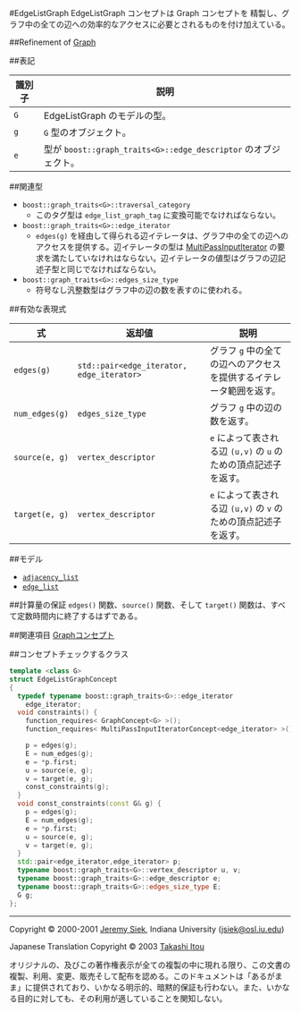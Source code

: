 #EdgeListGraph
EdgeListGraph コンセプトは Graph コンセプトを 精製し、グラフ中の全ての辺への効率的なアクセスに必要とされるものを付け加えている。


##Refinement of
[Graph](./Graph.md)


##表記

| 識別子 | 説明 |
|--------|------|
| `G`    | EdgeListGraph のモデルの型。 |
| `g`    | `G` 型のオブジェクト。 |
| `e`    | 型が `boost::graph_traits<G>::edge_descriptor` のオブジェクト。 |


##関連型
- `boost::graph_traits<G>::traversal_category`
	- このタグ型は `edge_list_graph_tag` に変換可能でなければならない。
- `boost::graph_traits<G>::edge_iterator`
	- `edges(g)` を経由して得られる辺イテレータは、グラフ中の全ての辺へのアクセスを提供する。辺イテレータの型は [MultiPassInputIterator](../utility/MultiPassInputIterator.md) の要求を満たしていなけれはならない。辺イテレータの値型はグラフの辺記述子型と同じでなければならない。
- `boost::graph_traits<G>::edges_size_type`
	- 符号なし汎整数型はグラフ中の辺の数を表すのに使われる。


##有効な表現式

| 式 | 返却値 | 説明 |
|----|--------|------|
| `edges(g)`  | `std::pair<edge_iterator, edge_iterator>` | グラフ `g` 中の全ての辺へのアクセスを提供するイテレータ範囲を返す。 |
| `num_edges(g)` | `edges_size_type` | グラフ `g` 中の辺の数を返す。 |
| `source(e, g)` | `vertex_descriptor` | `e` によって表される辺 `(u,v)` の `u` のための頂点記述子を返す。 |
| `target(e, g)` | `vertex_descriptor` | `e` によって表される辺 `(u,v)` の `v` のための頂点記述子を返す。 |


##モデル
- [`adjacency_list`](./adjacency_list.md)
- [`edge_list`](./edge_list.md)


##計算量の保証
`edges()` 関数、`source()` 関数、そして `target()` 関数は、すべて定数時間内に終了するはずである。


##関連項目
[Graphコンセプト](./graph_concepts.md)


##コンセプトチェックするクラス

```cpp
template <class G>
struct EdgeListGraphConcept
{
  typedef typename boost::graph_traits<G>::edge_iterator 
    edge_iterator;
  void constraints() {
    function_requires< GraphConcept<G> >();
    function_requires< MultiPassInputIteratorConcept<edge_iterator> >();

    p = edges(g);
    E = num_edges(g);
    e = *p.first;
    u = source(e, g);
    v = target(e, g);
    const_constraints(g);
  }
  void const_constraints(const G& g) {
    p = edges(g);
    E = num_edges(g);
    e = *p.first;
    u = source(e, g);
    v = target(e, g);
  }
  std::pair<edge_iterator,edge_iterator> p;
  typename boost::graph_traits<G>::vertex_descriptor u, v;
  typename boost::graph_traits<G>::edge_descriptor e;
  typename boost::graph_traits<G>::edges_size_type E;
  G g;
};
```


***
Copyright © 2000-2001 [Jeremy Siek](http://www.boost.org/doc/libs/1_31_0/people/jeremy_siek.htm), Indiana University (<jsiek@osl.iu.edu>)

Japanese Translation Copyright © 2003 [Takashi Itou](mailto:takashi-it@po6.nsk.ne.jp)

オリジナルの、及びこの著作権表示が全ての複製の中に現れる限り、この文書の複製、利用、変更、販売そして配布を認める。このドキュメントは「あるがまま」に提供されており、いかなる明示的、暗黙的保証も行わない。また、いかなる目的に対しても、その利用が適していることを関知しない。

